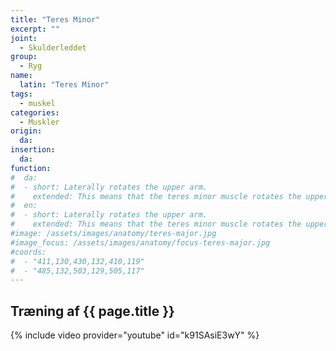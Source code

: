 ```yaml
---
title: "Teres Minor"
excerpt: ""
joint:
  - Skulderleddet
group:
  - Ryg
name:
  latin: "Teres Minor"
tags:
  - muskel
categories:
  - Muskler
origin: 
  da: 
insertion: 
  da: 
function:
#  da:
#  - short: Laterally rotates the upper arm.
#    extended: This means that the teres minor muscle rotates the upper arm outward around the axis of the bone (i.e. it rotates the upper arm away from the vertical midline of the body).
#  en:
#  - short: Laterally rotates the upper arm.
#    extended: This means that the teres minor muscle rotates the upper arm outward around the axis of the bone (i.e. it rotates the upper arm away from the vertical midline of the body).
#image: /assets/images/anatomy/teres-major.jpg
#image_focus: /assets/images/anatomy/focus-teres-major.jpg
#coords:
#  - "411,130,430,132,410,119"
#  - "485,132,503,129,505,117"
---
```


## Træning af {{ page.title }}

{% include video provider="youtube" id="k91SAsiE3wY" %}
